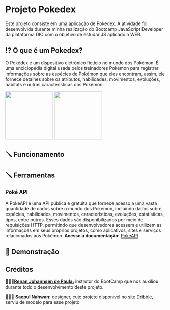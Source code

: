 # Projeto Pokedex
Este projeto consiste em uma aplicação de Pokedex. A atividade foi desenvolvida durante minha realização do  Bootcamp JavaScript Developer da plataforma DIO com o objetivo de estudar JS aplicado a WEB. 

## ⁉️ O que é um Pokedex? 
O Pokédex é um dispositivo eletrônico fictício no mundo dos Pokémon. É uma enciclopédia digital usada pelos treinadores Pokémon para registrar informações sobre as espécies de Pokémon que eles encontram, assim, ele fornece detalhes sobre os atributos, habilidades, movimentos, evoluções, habitats e outras características dos Pokémon.
<div style= "display: inline-block">
  <img height="150" src="https://github.com/AnaJuliaMM/Pokedex/assets/123522605/e2b3b8f5-f110-4021-b3d7-22366f607e18"></img>
  <img height="150" src="https://github-production-user-asset-6210df.s3.amazonaws.com/123522605/252809195-23284e83-8dc6-4390-9dc7-6ab164a9ec8e.gif"></img>
</div>

## 🪛 Funcionamento 

## 🪛 Ferramentas

### Poké API 
A PokéAPI é uma API pública e gratuita que fornece acesso a uma vasta quantidade de dados sobre o mundo dos Pokémon, incluindo dados sobre espécies, habilidades, movimentos, características, evoluções, estatísticas, tipos, entre outros. Esses dados são disponibilizados por meio de requisições HTTP, permitindo que desenvolvedores acessem e utilizem as informações em seus próprios projetos, como aplicativos, sites e serviços relacionados aos Pokémon.
**Acesse a documentação:** <a href="https://pokeapi.co/docs/v2"> PokéAPI</a> 

## 📸 Demonstração 

## Créditos 

👨🏽‍💻<a href="https://www.linkedin.com/in/renanjpaula/">**Renan Johannsen de Paula:**</a>  instrutor do BootCamp que nos auxiliou durante todo o desenvolvimento deste projeto.

🧑🏽‍🎨 **Saepul Nahwan:** designer, cujo projeto disponível no site <a href="https://dribbble.com/following">Dribble</a>, serviu de modelo para esse projeto



